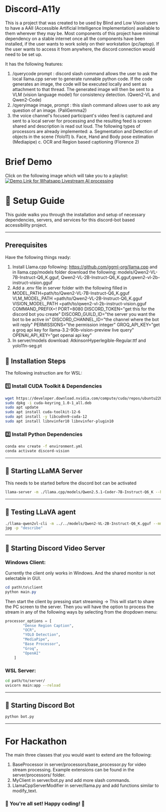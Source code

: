 # Discord-A11y

This is a project that was created to be used by Blind and Low Vision users to have a AAII (Accessible Artificial Intelligence Implementation) available to them wherever they may be. Most components of this project have minimal dependency on a stable internet once all the components have been installed, if the user wants to work solely on their workstation (pc/laptop). If the user wants to access it from anywhere, the discord connection would need to be set up.

It has the following features:

1. /querycode prompt : discord slash command allows the user to ask the local llama.cpp server to generate runnable python code. If the code generates an image, the code will be executed locally and sent as attachment to that thread. The generated image will then be sent to a VLM (vision language model) for consistency detection. (Qwen2-VL and Qwen2-Code)
2. /qyeryimage image, prompt : this slash command allows user to ask any question of an image. (PaliGemma2)
3. the voice channel's focused participant's video feed is captured and sent to a local server for processing and the resulting feed is screen shared and description is read out loud. The following types of processors are already implemented:
    a. Segmentation and Detection of objects in the scene (Yolo11)
    b. Face, Hand and Body pose estimation (Mediapipe)
    c. OCR and Region based captioning (Florence 2)

# Brief Demo
Click on the following image which will take you to a playlist:
[![Demo Link for Whatsapp Livestream AI processing](https://i.ytimg.com/vi/ExhlwkUW_gc/hqdefault.jpg?sqp=-oaymwExCNACELwBSFryq4qpAyMIARUAAIhCGAHwAQH4Af4JgALQBYoCDAgAEAEYZSBRKEAwDw==&rs=AOn4CLDxzMwlnE3AVdbFIucWFV93J9Jg3g)](https://www.youtube.com/playlist?list=PLk3VM_Y78PILin5BQJ0cYq_OdmuT7v1VY)

# 🚀 Setup Guide

This guide walks you through the installation and setup of necessary dependencies, servers, and services for this discord-bot based accessibility project.

---

## Prerequisites

Have the following things ready:

1. Install Llama.cpp following: https://github.com/ggml-org/llama.cpp and in llama.cpp/models folder download the following: models/Qwen2-VL-7B-Instruct-Q6_K.gguf, Qwen2-VL-2B-Instruct-Q6_K.gguf,qwen2-vl-2b-instruct-vision.gguf
2. Add a .env file in server folder with the following filled in
    MODEL_PATH=path/to/Qwen2-VL-7B-Instruct-Q6_K.gguf
    VLM_MODEL_PATH =path/to/Qwen2-VL-2B-Instruct-Q6_K.gguf
    VISION_MODEL_PATH =path/to/qwen2-vl-2b-instruct-vision.gguf
    COMMAND_PREFIX=!
    PORT=8080
    DISCORD_TOKEN="get this for the discord bot you create"
    DISCORD_GUILD_ID="the server you want the bot to be active in"
    DISCORD_CHANNEL_ID="the channel where the bot will reply"
    PERMISSIONS="the permission integer"
    GROQ_API_KEY="get a groq api key for llama-3.2-90b-vision-preview live query"
    OPENAI_API_KEY="get openai api key"
2. In server/models download: AtkinsonHyperlegible-Regular.ttf and yolo11n-seg.pt

## 📌 Installation Steps

The following instruction are for WSL:

### 1️⃣ Install CUDA Toolkit & Dependencies
```bash
wget https://developer.download.nvidia.com/compute/cuda/repos/ubuntu2204/x86_64/cuda-keyring_1.0-1_all.deb
sudo dpkg -i cuda-keyring_1.0-1_all.deb
sudo apt update
sudo apt install cuda-toolkit-12-6
sudo apt install -y libcudnn9-cuda-12
sudo apt install libnvinfer10 libnvinfer-plugin10
```

### 2️⃣ Install Python Dependencies
```bash
conda env create -f environment.yml
conda activate discord-vision
```

---

## 🦙 Starting LLaMA Server
This needs to be started before the discord bot can be activated
```bash
llama-server -m ./llama.cpp/models/Qwen2.5.1-Coder-7B-Instruct-Q6_K --host 127.0.0.1 --port 8080
```

---

## 🦙 Testing LLaVA agent
```bash
./llama-qwen2vl-cli -m ../../models/Qwen2-VL-2B-Instruct-Q6_K.gguf --mmproj ../../models/qwen2-vl-2b-instruct-vision.gguf --image ../../../vidServer/james.
jpg -p "describe"
```

---


## 🎥 Starting Discord Video Server
### Windows Client:

Currently the client only works in Windows. And the shared monitor is not selectable in GUI.
```powershell
cd path\to\client
python main.py
```
Then start the client by pressing start streaming -> This will start to share the PC screen to the server. Then you will have the option to process the stream in any of the following ways by selecting from the dropdown menu:

```python
processor_options = [
        "Dense Region Caption",
        "OCR",
        "YOLO Detection",
        "MediaPipe",
        "Base Processor",
        "Groq",
        "OpenAI"
    ]
```

### WSL Server:
```bash
cd path/to/server/
uvicorn main:app --reload
```

---

## 🤖 Starting Discord Bot
```bash
python bot.py
```

---

# For Hackathon

The main three classes that you would want to extend are the following:

1. BaseProcessor in server/processors/base_processor.py for video stream processing. Example extensions can be found in the server/processors/ folder.
2. MyClient in server/bot.py and add more slash commands.
3. LlamaCppServerModifier in server/llama.py and add functions similar to modify_text.

### 🎯 You're all set! Happy coding! 🚀

